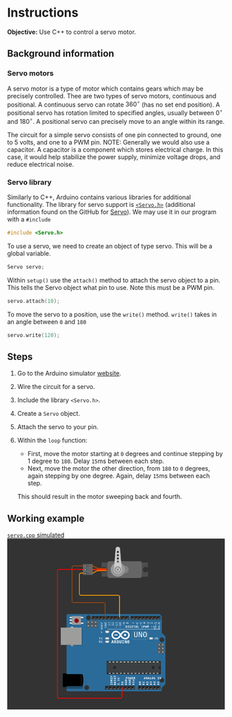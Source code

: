 # Instructions
**Objective:** Use C++ to control a servo motor.

## Background information
### Servo motors 
A servo motor is a type of motor which contains gears which may be precisely controlled. Thee are two types of servo motors, continuous and positional. A continuous servo can rotate $360^{\circ}$ (has no set end position). A positional servo has rotation limited to specified angles, usually between $0^{\circ}$ and $180^{\circ}$. A positional servo can precisely move to an angle within its range. 

The circuit for a simple servo consists of one pin connected to ground, one to 5 volts, and one to a PWM pin. NOTE: Generally we would also use a capacitor. A capacitor is a component which 
stores electrical charge. In this case, it would help stabilize the power supply, minimize voltage drops, and reduce electrical noise.

### Servo library
Similarly to C++, Arduino contains various libraries for additional functionality. The library for servo support is [`<Servo.h>`](https://docs.arduino.cc/libraries/servo/) (additional information found on the GitHub for [Servo](https://github.com/arduino-libraries/Servo)). We may use it in our program with a `#include`
```cpp
#include <Servo.h>
```
To use a servo, we need to create an object of type servo. This will be a global variable.
```cpp
Servo servo;
```
Within `setup()` use the `attach()` method to attach the servo object to a pin. This tells the Servo object what pin to use. Note this must be a PWM pin. 
```cpp
servo.attach(10);
```
To move the servo to a position, use the `write()` method. `write()` takes in an angle between `0` and `180`
```cpp
servo.write(120);
```


## Steps
1. Go to the Arduino simulator [website](https://wokwi.com/projects/new/arduino-uno).
2. Wire the circuit for a servo.
3. Include the library `<Servo.h>`.
4. Create a `Servo` object.
5. Attach the servo to your pin.
6. Within the `loop` function:
    - First, move the motor starting at `0` degrees and continue stepping by 1 degree to `180`. Delay `15`ms between each step.
    - Next, move the motor the other direction, from `180` to `0` degrees, again stepping by one degree. Again, delay `15`ms between each step.
    
    This should result in the motor sweeping back and fourth.

## Working example
[`servo.cpp` simulated](https://wokwi.com/projects/415018309795785729)
![Hardware](/assets/img/servo.png)